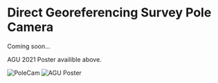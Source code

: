 # Direct Georeferencing Survey Pole Camera

Coming soon...

AGU 2021 Poster availible above.

![PoleCam](https://github.com/geojames/PoleCam/images/PXL_20210403_200113376.jpg)
![AGU Poster](https://github.com/geojames/PoleCam/images/Dietrich_AGU_2021_preview.jpg)
